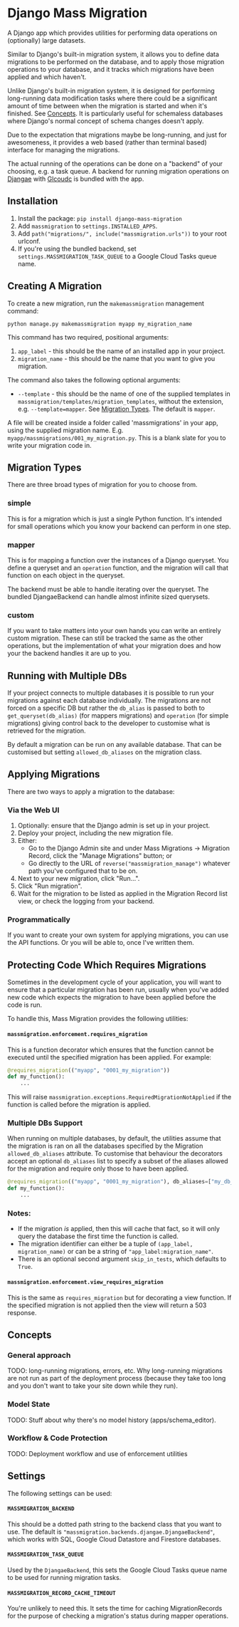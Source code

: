 Django Mass Migration
=====================

A Django app which provides utilities for performing data operations on (optionally) large datasets.

Similar to Django's built-in migration system, it allows you to define data migrations to be performed on the database,
and to apply those migration operations to your database, and it tracks which migrations have been applied and which haven't.

Unlike Django's built-in migration system, it is designed for performing long-running data modification tasks
where there could be a significant amount of time between when the migration is started and when it's finished.
See [Concepts](#concepts).
It is particularly useful for schemaless databases where Django's normal concept of schema changes doesn't apply.

Due to the expectation that migrations maybe be long-running, and just for awesomeness, it provides a web based (rather than terminal based) interface for managing the migrations.

The actual running of the operations can be done on a "backend" of your choosing, e.g. a task queue.
A backend for running migration operations on [Djangae](https://gitlab.com/potato-oss/djangae/djangae) with [Glcoudc](https://gitlab.com/potato-oss/google-cloud/django-gcloud-connectors/) is bundled with the app.


Installation
------------

1. Install the package: `pip install django-mass-migration`
2. Add `massmigration` to `settings.INSTALLED_APPS`.
3. Add  `path("migrations/", include("massmigration.urls"))` to your root urlconf.
4. If you're using the bundled backend, set `settings.MASSMIGRATION_TASK_QUEUE` to a Google Cloud Tasks queue name.


Creating A Migration
--------------------

To create a new migration, run the `makemassmigration` management command:

```python manage.py makemassmigration myapp my_migration_name```

This command has two required, positional arguments:

1. `app_label` - this should be the name of an installed app in your project.
2. `migration_name` - this should be the name that you want to give you migration.

The command also takes the following optional arguments:

* `--template` - this should be the name of one of the supplied templates in `massmigration/templates/migration_templates`, without the extension, e.g. `--template=mapper`. See [Migration Types](#migration-types). The default is `mapper`.

A file will be created inside a folder called 'massmigrations' in your app, using the supplied migration name.
E.g. `myapp/massmigrations/001_my_migration.py`.
This is a blank slate for you to write your migration code in.


Migration Types
---------------

There are three broad types of migration for you to choose from.

### simple

This is for a migration which is just a single Python function.
It's intended for small operations which you know your backend can perform in one step.

### mapper

This is for mapping a function over the instances of a Django queryset.
You define a queryset and an `operation` function, and the migration will call that function on each object in the queryset.

The backend must be able to handle iterating over the queryset.
The bundled DjangaeBackend can handle almost infinite sized querysets.

### custom

If you want to take matters into your own hands you can write an entirely custom migration.
These can still be tracked the same as the other operations, but the implementation of what your migration
does and how your the backend handles it are up to you.

Running with Multiple DBs
-------------------
If your project connects to multiple databases it is possible to run your migrations against each database individually.
The migrations are not forced on a specific DB but rather the `db_alias` is passed to both to `get_queryset(db_alias)` (for mappers migrations) and `operation` (for simple migrations) giving control back to the developer to customise what is retrieved for the migration.

By default a migration can be run on any available database. That can be customised but setting `allowed_db_aliases` on the migration class.


Applying Migrations
-------------------

There are two ways to apply a migration to the database:

### Via the Web UI

1. Optionally: ensure that the Django admin is set up in your project.
2. Deploy your project, including the new migration file.
3. Either:
    - Go to the Django Admin site and under Mass Migrations -> Migration Record, click the "Manage Migrations" button; or
    - Go directly to the URL of `reverse("massmigration_manage")` whatever path you've configured that to be on.
5. Next to your new migration, click "Run...".
6. Click "Run migration".
7. Wait for the migration to be listed as applied in the Migration Record list view, or check the logging from your backend.

### Programmatically

If you want to create your own system for applying migrations, you can use the API functions.
Or you will be able to, once I've written them.


Protecting Code Which Requires Migrations
-----------------------------------------

Sometimes in the development cycle of your application, you will want to ensure that a particular migration has been run,
usually when you've added new code which expects the migration to have been applied before the code is run.

To handle this, Mass Migration provides the following utilities:

#### `massmigration.enforcement.requires_migration`

This is a function decorator which ensures that the function cannot be executed until the specified migration has been applied.
For example:

```python
@requires_migration(("myapp", "0001_my_migration"))
def my_function():
	...
```


This will raise `massmigration.exceptions.RequiredMigrationNotApplied` if the function is called before the migration is applied.

### Multiple DBs Support
When running on multiple databases, by default, the utilities assume that the migration is ran on all the databases specified by the Migration `allowed_db_aliases` attribute.
To customise that behaviour the decorators accept an optional `db_aliases` list to specify a subset of the aliases allowed for the migration and require only those to have been applied.

```python
@requires_migration(("myapp", "0001_my_migration"), db_aliases=["my_db_alias"])
def my_function():
	...
```

### Notes:
* If the migration _is_ applied, then this will cache that fact, so it will only query the database the first time the function is called.
* The migration identifier can either be a tuple of `(app_label, migration_name)` or can be a string of `"app_label:migration_name"`.
* There is an optional second argument `skip_in_tests`, which defaults to `True`.


#### `massmigration.enforcement.view_requires_migration`

This is the same as `requires_migration` but for decorating a view function.
If the specified migration is not applied then the view will return a 503 response.



Concepts
--------

### General approach

TODO: long-running migrations, errors, etc.
Why long-running migrations are not run as part of the deployment process (because they take too long and you don't want to take your site down while they run).

### Model State

TODO: Stuff about why there's no model history (apps/schema_editor).

### Workflow & Code Protection

TODO: Deployment workflow and use of enforcement utilities


Settings
--------

The following settings can be used:

#### `MASSMIGRATION_BACKEND`

This should be a dotted path string to the backend class that you want to use.
The default is `"massmigration.backends.djangae.DjangaeBackend"`,
which works with SQL, Google Cloud Datastore and Firestore databases.


#### `MASSMIGRATION_TASK_QUEUE`

Used by the `DjangaeBackend`, this sets the Google Cloud Tasks queue name to be used for running migration tasks.


#### `MASSMIGRATION_RECORD_CACHE_TIMEOUT`

You're unlikely to need this.
It sets the time for caching MigrationRecords for the purpose of checking a migration's status during mapper operations.
